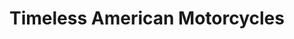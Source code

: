 ---
title: "Timeless American Motorcycles"
url: /berlin/timeless-american-motorcycles/
shop: Motorrad
---